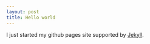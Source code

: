 ```yaml
---
layout: post
title: Hello world
---
```


I just started my github pages site supported by [Jekyll](https://jekyllrb.com/).